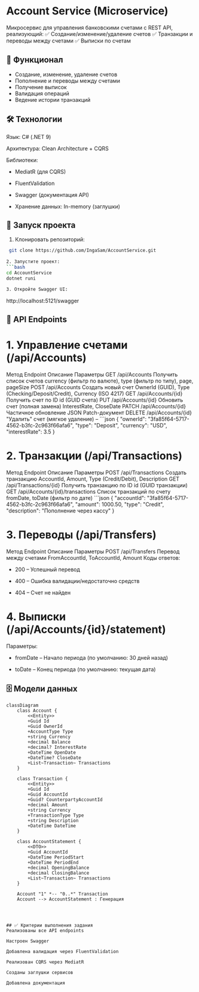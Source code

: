 ﻿# Account Service (Microservice)

Микросервис для управления банковскими счетами с REST API, реализующий:
✅ Создание/изменение/удаление счетов
✅ Транзакции и переводы между счетами
✅ Выписки по счетам

## 📌 Функционал
- Создание, изменение, удаление счетов
- Пополнение и переводы между счетами
- Получение выписок
- Валидация операций
- Ведение истории транзакций

## 🛠 Технологии
Язык: C# (.NET 9)

Архитектура: Clean Architecture + CQRS

Библиотеки:

- MediatR (для CQRS)

- FluentValidation

- Swagger (документация API)

- Хранение данных: In-memory (заглушки)

## 🚀 Запуск проекта
1. Клонировать репозиторий:
```bash
 git clone https://github.com/IngaSam/AccountService.git
  
2. Запустите проект:
```bash
cd AccountService
dotnet runi

3. Откройте Swagger UI:
```
http://localhost:5121/swagger


## 📡 API Endpoints
# 1. Управление счетами (/api/Accounts)
Метод	Endpoint	Описание	Параметры
GET	/api/Accounts	Получить список счетов	currency (фильтр по валюте), type (фильтр по типу), page, pageSize
POST	/api/Accounts	Создать новый счет	OwnerId (GUID), Type (Checking/Deposit/Credit), Currency (ISO 4217)
GET	/api/Accounts/{id}	Получить счет по ID	id (GUID счета)
PUT	/api/Accounts/{id}	Обновить счет (полная замена)	InterestRate, CloseDate
PATCH	/api/Accounts/{id}	Частичное обновление	JSON Patch-документ
DELETE	/api/Accounts/{id}	"Удалить" счет (мягкое удаление)	–
    ```json
    {
  "ownerId": "3fa85f64-5717-4562-b3fc-2c963f66afa6",
  "type": "Deposit",
  "currency": "USD",
  "interestRate": 3.5
}


# 2. Транзакции (/api/Transactions)
Метод	Endpoint	Описание	Параметры
POST	/api/Transactions	Создать транзакцию	AccountId, Amount, Type (Credit/Debit), Description
GET	/api/Transactions/{id}	Получить транзакцию по ID	id (GUID транзакции)
GET	/api/Accounts/{id}/transactions	Список транзакций по счету	fromDate, toDate (фильтр по дате)
    ```json
    {
  "accountId": "3fa85f64-5717-4562-b3fc-2c963f66afa6",
  "amount": 1000.50,
  "type": "Credit",
  "description": "Пополнение через кассу"
}


# 3. Переводы (/api/Transfers)
Метод	Endpoint	Описание	Параметры
POST	/api/Transfers	Перевод между счетами	FromAccountId, ToAccountId, Amount
Коды ответов:

- 200 – Успешный перевод

- 400 – Ошибка валидации/недостаточно средств

- 404 – Счет не найден

# 4. Выписки (/api/Accounts/{id}/statement)
Параметры:

- fromDate – Начало периода (по умолчанию: 30 дней назад)

- toDate – Конец периода (по умолчанию: текущая дата)



## 🗄 Модели данных
```mermaid
classDiagram
    class Account {
        <<Entity>>
        +Guid Id
        +Guid OwnerId
        +AccountType Type
        +string Currency
        +decimal Balance
        +decimal? InterestRate
        +DateTime OpenDate
        +DateTime? CloseDate
        +List~Transaction~ Transactions
    }
    
    class Transaction {
        <<Entity>>
        +Guid Id
        +Guid AccountId
        +Guid? CounterpartyAccountId
        +decimal Amount
        +string Currency
        +TransactionType Type
        +string Description
        +DateTime DateTime
    }

    class AccountStatement {
        <<DTO>>
        +Guid AccountId
        +DateTime PeriodStart
        +DateTime PeriodEnd
        +decimal OpeningBalance
        +decimal ClosingBalance
        +List~Transaction~ Transactions
    }

    Account "1" *-- "0..*" Transaction
    Account --> AccountStatement : Генерация




## ✅ Критерии выполнения задания
Реализованы все API endpoints

Настроен Swagger

Добавлена валидация через FluentValidation

Реализован CQRS через MediatR

Созданы заглушки сервисов

Добавлена документация